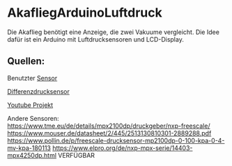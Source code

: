 # AkafliegArduinoLuftdruck
Die Akaflieg benötigt eine Anzeige, die zwei Vakuume vergleicht. Die Idee dafür ist ein Arduino mit Luftdrucksensoren und LCD-Display.








## Quellen:
Benutzter [Sensor](https://www.reichelt.de/drucksensor-15--115-kpa-46-mv-kpa-mpxh-6115a6u-p82344.html)

[Differenzdrucksensor](https://de.wikipedia.org/wiki/Differenzdrucksensor)

[Youtube Projekt](https://www.youtube.com/watch?v=0Un4PbA6CQ4)

Andere Sensoren:
https://www.tme.eu/de/details/mpx2100dp/druckgeber/nxp-freescale/
https://www.mouser.de/datasheet/2/445/2513130810301-2889288.pdf
https://www.pollin.de/p/freescale-drucksensor-mp2100dp-0-100-kpa-0-4-mv-kpa-180113
https://www.elpro.org/de/nxp-mpx-serie/14403-mpx4250dp.html VERFÜGBAR